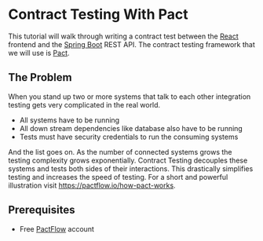 # Contract Testing With Pact
This tutorial will walk through writing a contract test between the [React](https://reactjs.org/) 
frontend and the [Spring Boot](https://spring.io/projects/spring-boot) REST API.  The contract testing
framework that we will use is [Pact](https://pact.io).

## The Problem
When you stand up two or more systems that talk to each other integration testing gets very complicated in 
the real world.
- All systems have to be running
- All down stream dependencies like database also have to be running
- Tests must have security credentials to run the consuming systems

And the list goes on.  As the number of connected systems grows the testing complexity grows exponentially.
Contract Testing decouples these systems and tests both sides of their interactions.  This drastically
simplifies testing and increases the speed of testing.  For a short and powerful illustration visit 
https://pactflow.io/how-pact-works.

## Prerequisites
- Free [PactFlow](https://pactflow.io) account
